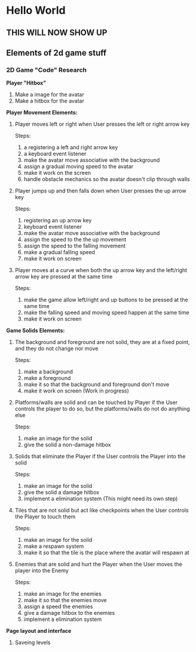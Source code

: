 # Hello World

## THIS WILL NOW SHOW UP

## Elements of 2d game stuff
### 2D Game "Code" Research

**Player "Hitbox"**

1. Make a image for the avatar
2. Make a hitbox for the avatar

**Player Movement Elements:**

1. Player moves left or right when User presses the left or right arrow key
   
   Steps:
   1. a registering a left and right arrow key
   2. a keyboard event listener
   3. make the avatar move associative with the background
   4. assign a gradual moving speed to the avatar
   5. make it work on the screen
   6. handle obstacle mechanics so the avatar doesn't clip through walls
   
2. Player jumps up and then falls down when User presses the up arrow key
 
   Steps:
   1. registering an up arrow key
   2. keyboard event listener
   3. make the avatar move associative with the background
   4. assign the speed to the the up movement
   5. assign the speed to the falling movement
   6. make a gradual falling speed
   7. make it work on screen

3. Player moves at a curve when both the up arrow key and the left/right arrow key are pressed at the same time

   Steps:
   1. make the game allow left/right and up buttons to be pressed at the same time
   2. make the falling speed and moving speed happen at the same time
   3. make it work on screen

   
**Game Solids Elements:**

1. The background and foreground are not solid, they are at a fixed point, and they do not change nor move

      Steps:
      1. make a background
      2. make a foreground
      3. make it so that the background and foreground don't move
      4. make it work on screen
   (Work in progress)

2. Platforms/walls are solid and can be touched by Player if the User controls the player to do so, but the platforms/walls do not do anything else
      
      Steps:
      1. make an image for the solid
      2. give the solid a non-damage hitbox

4. Solids that eliminate the Player if the User controls the Player into the solid

      Steps:
      1. make an image for the solid
      2. give the solid a damage hitbox
      3. implement a elimination system (This might need its own step)

5. Tiles that are not solid but act like checkpoints when the User controls the Player to touch them

      Steps: 
      1. make an image for the solid
      2. make a respawn system
      3. make it so that the tile is the place where the avatar will respawn at

6. Enemies that are solid and hurt the Player when the User moves the player into the Enemy

      Steps:
      1. make an image for the enemies
      2. make it so that the enemies move
      3. assign a speed the enemies
      4. give a damage hitbox to the enemies
      5. implement a elimination system


**Page layout and interface**

1. Saveing levels 
